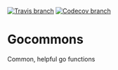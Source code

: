 [![Travis branch](https://img.shields.io/travis/gurupras/gocommons/master.svg?maxAge=2592000?style=plastic)](https://travis-ci.org/gurupras/gocommons)
[![Codecov branch](https://img.shields.io/codecov/c/github/gurupras/gocommons/master.svg?maxAge=2592000?style=plastic)](https://codecov.io/gh/gurupras/gocommons)

# Gocommons
Common, helpful go functions

